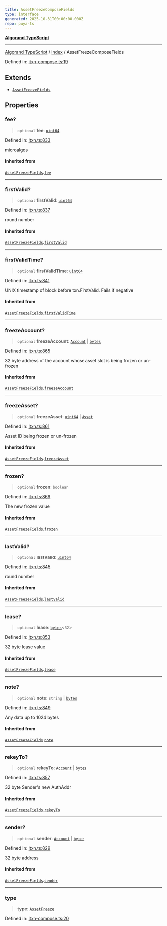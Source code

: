 ```yaml
---
title: AssetFreezeComposeFields
type: interface
generated: 2025-10-31T00:00:00.000Z
repo: puya-ts
---
```


[**Algorand TypeScript**](docs/_md/README)

---

[Algorand TypeScript](docs/_md/modules) / [index](/reference/algorand-typescript/api/index/readme/) / AssetFreezeComposeFields

Defined in: [itxn-compose.ts:19](https://github.com/algorandfoundation/puya-ts/blob/main/packages/algo-ts/src/itxn-compose.ts#L19)

## Extends

- [`AssetFreezeFields`](/reference/algorand-typescript/api/itxn/namespaces/itxn/interfaces/assetfreezefields/)

## Properties

### fee?

> `optional` **fee**: [`uint64`](/reference/algorand-typescript/api/index/type-aliases/uint64/)

Defined in: [itxn.ts:833](https://github.com/algorandfoundation/puya-ts/blob/main/packages/algo-ts/src/itxn.ts#L833)

microalgos

#### Inherited from

[`AssetFreezeFields`](/reference/algorand-typescript/api/itxn/namespaces/itxn/interfaces/assetfreezefields/).[`fee`](/reference/algorand-typescript/api/itxn/namespaces/itxn/interfaces/assetfreezefields/#fee)

---

### firstValid?

> `optional` **firstValid**: [`uint64`](/reference/algorand-typescript/api/index/type-aliases/uint64/)

Defined in: [itxn.ts:837](https://github.com/algorandfoundation/puya-ts/blob/main/packages/algo-ts/src/itxn.ts#L837)

round number

#### Inherited from

[`AssetFreezeFields`](/reference/algorand-typescript/api/itxn/namespaces/itxn/interfaces/assetfreezefields/).[`firstValid`](/reference/algorand-typescript/api/itxn/namespaces/itxn/interfaces/assetfreezefields/#firstvalid)

---

### firstValidTime?

> `optional` **firstValidTime**: [`uint64`](/reference/algorand-typescript/api/index/type-aliases/uint64/)

Defined in: [itxn.ts:841](https://github.com/algorandfoundation/puya-ts/blob/main/packages/algo-ts/src/itxn.ts#L841)

UNIX timestamp of block before txn.FirstValid. Fails if negative

#### Inherited from

[`AssetFreezeFields`](/reference/algorand-typescript/api/itxn/namespaces/itxn/interfaces/assetfreezefields/).[`firstValidTime`](/reference/algorand-typescript/api/itxn/namespaces/itxn/interfaces/assetfreezefields/#firstvalidtime)

---

### freezeAccount?

> `optional` **freezeAccount**: [`Account`](/reference/algorand-typescript/api/index/type-aliases/account/) \| [`bytes`](/reference/algorand-typescript/api/index/type-aliases/bytes/)

Defined in: [itxn.ts:865](https://github.com/algorandfoundation/puya-ts/blob/main/packages/algo-ts/src/itxn.ts#L865)

32 byte address of the account whose asset slot is being frozen or un-frozen

#### Inherited from

[`AssetFreezeFields`](/reference/algorand-typescript/api/itxn/namespaces/itxn/interfaces/assetfreezefields/).[`freezeAccount`](/reference/algorand-typescript/api/itxn/namespaces/itxn/interfaces/assetfreezefields/#freezeaccount)

---

### freezeAsset?

> `optional` **freezeAsset**: [`uint64`](/reference/algorand-typescript/api/index/type-aliases/uint64/) \| [`Asset`](/reference/algorand-typescript/api/index/type-aliases/asset/)

Defined in: [itxn.ts:861](https://github.com/algorandfoundation/puya-ts/blob/main/packages/algo-ts/src/itxn.ts#L861)

Asset ID being frozen or un-frozen

#### Inherited from

[`AssetFreezeFields`](/reference/algorand-typescript/api/itxn/namespaces/itxn/interfaces/assetfreezefields/).[`freezeAsset`](/reference/algorand-typescript/api/itxn/namespaces/itxn/interfaces/assetfreezefields/#freezeasset)

---

### frozen?

> `optional` **frozen**: `boolean`

Defined in: [itxn.ts:869](https://github.com/algorandfoundation/puya-ts/blob/main/packages/algo-ts/src/itxn.ts#L869)

The new frozen value

#### Inherited from

[`AssetFreezeFields`](/reference/algorand-typescript/api/itxn/namespaces/itxn/interfaces/assetfreezefields/).[`frozen`](/reference/algorand-typescript/api/itxn/namespaces/itxn/interfaces/assetfreezefields/#frozen)

---

### lastValid?

> `optional` **lastValid**: [`uint64`](/reference/algorand-typescript/api/index/type-aliases/uint64/)

Defined in: [itxn.ts:845](https://github.com/algorandfoundation/puya-ts/blob/main/packages/algo-ts/src/itxn.ts#L845)

round number

#### Inherited from

[`AssetFreezeFields`](/reference/algorand-typescript/api/itxn/namespaces/itxn/interfaces/assetfreezefields/).[`lastValid`](/reference/algorand-typescript/api/itxn/namespaces/itxn/interfaces/assetfreezefields/#lastvalid)

---

### lease?

> `optional` **lease**: [`bytes`](/reference/algorand-typescript/api/index/type-aliases/bytes/)\<`32`\>

Defined in: [itxn.ts:853](https://github.com/algorandfoundation/puya-ts/blob/main/packages/algo-ts/src/itxn.ts#L853)

32 byte lease value

#### Inherited from

[`AssetFreezeFields`](/reference/algorand-typescript/api/itxn/namespaces/itxn/interfaces/assetfreezefields/).[`lease`](/reference/algorand-typescript/api/itxn/namespaces/itxn/interfaces/assetfreezefields/#lease)

---

### note?

> `optional` **note**: `string` \| [`bytes`](/reference/algorand-typescript/api/index/type-aliases/bytes/)

Defined in: [itxn.ts:849](https://github.com/algorandfoundation/puya-ts/blob/main/packages/algo-ts/src/itxn.ts#L849)

Any data up to 1024 bytes

#### Inherited from

[`AssetFreezeFields`](/reference/algorand-typescript/api/itxn/namespaces/itxn/interfaces/assetfreezefields/).[`note`](/reference/algorand-typescript/api/itxn/namespaces/itxn/interfaces/assetfreezefields/#note)

---

### rekeyTo?

> `optional` **rekeyTo**: [`Account`](/reference/algorand-typescript/api/index/type-aliases/account/) \| [`bytes`](/reference/algorand-typescript/api/index/type-aliases/bytes/)

Defined in: [itxn.ts:857](https://github.com/algorandfoundation/puya-ts/blob/main/packages/algo-ts/src/itxn.ts#L857)

32 byte Sender's new AuthAddr

#### Inherited from

[`AssetFreezeFields`](/reference/algorand-typescript/api/itxn/namespaces/itxn/interfaces/assetfreezefields/).[`rekeyTo`](/reference/algorand-typescript/api/itxn/namespaces/itxn/interfaces/assetfreezefields/#rekeyto)

---

### sender?

> `optional` **sender**: [`Account`](/reference/algorand-typescript/api/index/type-aliases/account/) \| [`bytes`](/reference/algorand-typescript/api/index/type-aliases/bytes/)

Defined in: [itxn.ts:829](https://github.com/algorandfoundation/puya-ts/blob/main/packages/algo-ts/src/itxn.ts#L829)

32 byte address

#### Inherited from

[`AssetFreezeFields`](/reference/algorand-typescript/api/itxn/namespaces/itxn/interfaces/assetfreezefields/).[`sender`](/reference/algorand-typescript/api/itxn/namespaces/itxn/interfaces/assetfreezefields/#sender)

---

### type

> **type**: [`AssetFreeze`](/reference/algorand-typescript/api/index/enumerations/transactiontype/#assetfreeze)

Defined in: [itxn-compose.ts:20](https://github.com/algorandfoundation/puya-ts/blob/main/packages/algo-ts/src/itxn-compose.ts#L20)

